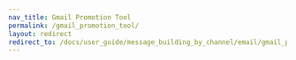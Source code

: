 ```yaml
---
nav_title: Gmail Promotion Tool
permalink: /gmail_promotion_tool/
layout: redirect
redirect_to: /docs/user_guide/message_building_by_channel/email/gmail_promotions_tab/
---
```

